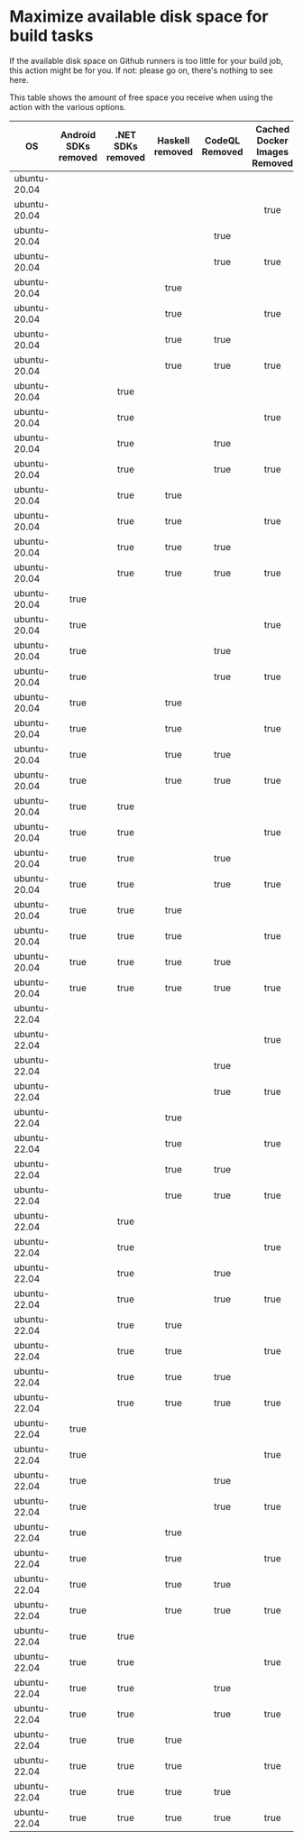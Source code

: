 # Maximize available disk space for build tasks

If the available disk space on Github runners is too little for your build job, this action might be for you.
If not: please go on, there's nothing to see here.

This table shows the amount of free space you receive when using the action with the various options.

OS | Android SDKs removed | .NET SDKs removed | Haskell removed | CodeQL Removed | Cached Docker Images Removed | GB freed | GB free
---|:--------------------:|:-----------------:|:---------------:|:--------------:|:----------------------------:|---------:|-------:
ubuntu-20.04 |  |  |  |  |  | 7 | 29
ubuntu-20.04 |  |  |  |  | true | 12 | 34
ubuntu-20.04 |  |  |  | true |  | 13 | 35
ubuntu-20.04 |  |  |  | true | true | 17 | 39
ubuntu-20.04 |  |  | true |  |  | 7 | 29
ubuntu-20.04 |  |  | true |  | true | 12 | 34
ubuntu-20.04 |  |  | true | true |  | 13 | 35
ubuntu-20.04 |  |  | true | true | true | 17 | 39
ubuntu-20.04 |  | true |  |  |  | 10 | 32
ubuntu-20.04 |  | true |  |  | true | 15 | 37
ubuntu-20.04 |  | true |  | true |  | 15 | 37
ubuntu-20.04 |  | true |  | true | true | 20 | 42
ubuntu-20.04 |  | true | true |  |  | 10 | 32
ubuntu-20.04 |  | true | true |  | true | 15 | 37
ubuntu-20.04 |  | true | true | true |  | 15 | 37
ubuntu-20.04 |  | true | true | true | true | 20 | 42
ubuntu-20.04 | true |  |  |  |  | 19 | 41
ubuntu-20.04 | true |  |  |  | true | 24 | 46
ubuntu-20.04 | true |  |  | true |  | 24 | 46
ubuntu-20.04 | true |  |  | true | true | 29 | 51
ubuntu-20.04 | true |  | true |  |  | 19 | 41
ubuntu-20.04 | true |  | true |  | true | 24 | 46
ubuntu-20.04 | true |  | true | true |  | 24 | 46
ubuntu-20.04 | true |  | true | true | true | 29 | 51
ubuntu-20.04 | true | true |  |  |  | 22 | 44
ubuntu-20.04 | true | true |  |  | true | 26 | 48
ubuntu-20.04 | true | true |  | true |  | 27 | 49
ubuntu-20.04 | true | true |  | true | true | 32 | 54
ubuntu-20.04 | true | true | true |  |  | 22 | 44
ubuntu-20.04 | true | true | true |  | true | 26 | 48
ubuntu-20.04 | true | true | true | true |  | 27 | 49
ubuntu-20.04 | true | true | true | true | true | 32 | 54
ubuntu-22.04 |  |  |  |  |  | 7 | 33
ubuntu-22.04 |  |  |  |  | true | 11 | 37
ubuntu-22.04 |  |  |  | true |  | 13 | 39
ubuntu-22.04 |  |  |  | true | true | 16 | 42
ubuntu-22.04 |  |  | true |  |  | 7 | 33
ubuntu-22.04 |  |  | true |  | true | 11 | 37
ubuntu-22.04 |  |  | true | true |  | 13 | 39
ubuntu-22.04 |  |  | true | true | true | 16 | 42
ubuntu-22.04 |  | true |  |  |  | 9 | 35
ubuntu-22.04 |  | true |  |  | true | 13 | 39
ubuntu-22.04 |  | true |  | true |  | 14 | 40
ubuntu-22.04 |  | true |  | true | true | 18 | 44
ubuntu-22.04 |  | true | true |  |  | 9 | 35
ubuntu-22.04 |  | true | true |  | true | 13 | 39
ubuntu-22.04 |  | true | true | true |  | 14 | 40
ubuntu-22.04 |  | true | true | true | true | 18 | 44
ubuntu-22.04 | true |  |  |  |  | 19 | 45
ubuntu-22.04 | true |  |  |  | true | 23 | 49
ubuntu-22.04 | true |  |  | true |  | 25 | 51
ubuntu-22.04 | true |  |  | true | true | 28 | 54
ubuntu-22.04 | true |  | true |  |  | 19 | 45
ubuntu-22.04 | true |  | true |  | true | 23 | 49
ubuntu-22.04 | true |  | true | true |  | 25 | 51
ubuntu-22.04 | true |  | true | true | true | 28 | 54
ubuntu-22.04 | true | true |  |  |  | 21 | 47
ubuntu-22.04 | true | true |  |  | true | 25 | 51
ubuntu-22.04 | true | true |  | true |  | 26 | 52
ubuntu-22.04 | true | true |  | true | true | 30 | 56
ubuntu-22.04 | true | true | true |  |  | 21 | 47
ubuntu-22.04 | true | true | true |  | true | 25 | 51
ubuntu-22.04 | true | true | true | true |  | 26 | 52
ubuntu-22.04 | true | true | true | true | true | 30 | 56
